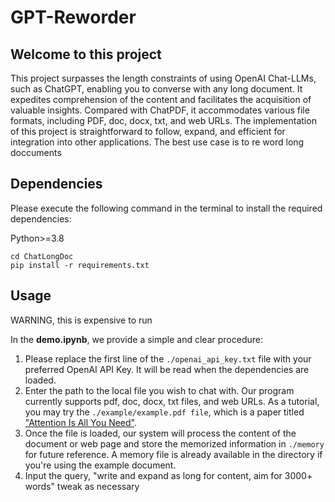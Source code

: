 # GPT-Reworder

## Welcome to this project

This project surpasses the length constraints of using OpenAI Chat-LLMs, such as ChatGPT, enabling you to converse with any long document. It expedites comprehension of the content and facilitates the acquisition of valuable insights. Compared with ChatPDF, it accommodates various file formats, including PDF, doc, docx, txt, and web URLs. The implementation of this project is straightforward to follow, expand, and efficient for integration into other applications.
The best use case is to re word long doccuments

## Dependencies

Please execute the following command in the terminal to install the required dependencies:

Python>=3.8

```shell
cd ChatLongDoc
pip install -r requirements.txt
```

## Usage
WARNING, this is expensive to run

In the **demo.ipynb**, we provide a simple and clear procedure:

1. Please replace the first line of the `./openai_api_key.txt` file with your preferred OpenAI API Key. It will be read when the dependencies are loaded.
2. Enter the path to the local file you wish to chat with. Our program currently supports pdf, doc, docx, txt files, and web URLs. As a tutorial, you may try the `./example/example.pdf file`, which is a paper titled ["Attention Is All You Need"](https://arxiv.org/abs/1706.03762).
3. Once the file is loaded, our system will process the content of the document or web page and store the memorized information in `./memory` for future reference. A memory file is already available in the directory if you're using the example document.
4. Input the query, "write and expand as long for content, aim for 3000+ words" tweak as necessary
